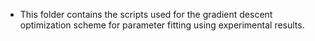* This folder contains the scripts used for the gradient descent optimization scheme for parameter fitting using experimental results.
